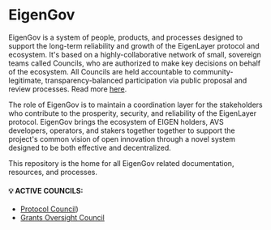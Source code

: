 # EigenGov

EigenGov is a system of people, products, and processes designed to support the long-term reliability and growth of the EigenLayer protocol and ecosystem. It's based on a highly-collaborative network of small, sovereign teams called Councils, who are authorized to make key decisions on behalf of the ecosystem. All Councils are held accountable to community-legitimate, transparency-balanced participation via public proposal and review processes. Read more [here](https://blog.eigenfoundation.org/introducing-eigengov-part-1/). 

The role of EigenGov is to maintain a coordination layer for the stakeholders who contribute to the prosperity, security, and reliability of the EigenLayer protocol. EigenGov brings the ecosystem of EIGEN holders, AVS developers, operators, and stakers together together to support the project's common vision of open innovation through a novel system designed to be both effective and decentralized. 

This repository is the home for all EigenGov related documentation, resources, and processes.

#### 💡 ACTIVE COUNCILS:

* [Protocol Council](/protocol-council))
* [Grants Oversight Council](/grants-oversight-council)

